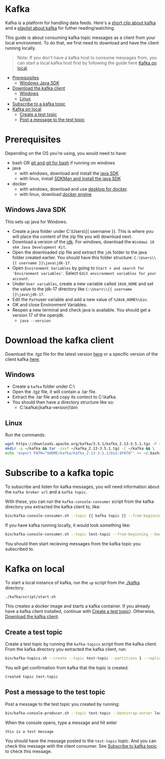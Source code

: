 <h1>Kafka</h1>

Kafka is a platform for handling data feeds. Here's a [short clip about kafka](https://youtu.be/FKgi3n-FyNU) and a [playlist about kafka](https://www.youtube.com/playlist?list=PL1vMgwLWNQiBmdGTXM0jR4fImrs3YHJGJ) for futher reading/watching.

This guide is about consuming kafka topic messages as a client from your local environment. To do that, we first need to download and have the client running locally.

> Note: If you don't have a kafka host to consume messages from, you can start a local kafka host first by following the guide here [Kafka on local](#kafka-on-local).

- [Prerequisites](#prerequisites)
  - [Windows Java SDK](#windows-java-sdk)
- [Download the kafka client](#download-the-kafka-client)
  - [Windows](#windows)
  - [Linux](#linux)
- [Subscribe to a kafka topic](#subscribe-to-a-kafka-topic)
- [Kafka on local](#kafka-on-local)
  - [Create a test topic](#create-a-test-topic)
  - [Post a message to the test topic](#post-a-message-to-the-test-topic)

# Prerequisites

Depending on the OS you're using, you would need to have:
- bash OR [git and git for bash](https://git-scm.com/downloads) if running on windows
- java
  - with windows, download and install the [java SDK](#windows-java-sdk)
  - with linux, install [SDKMan and install the java SDK](./configs/env-setup-linux.md#sdkman)
- docker
  - with windows, download and use [desktop for docker](https://hub.docker.com/editions/community/docker-ce-desktop-windows).
  - with linux, download [docker engine](https://docs.docker.com/engine/install/ubuntu/)

## Windows Java SDK

This sets up java for Windows.

- Create a java folder under C:\Users\\{{ username }}. This is where you will place the content of the zip file you will download next.
- Download a version of the [jdk](https://jdk.java.net/java-se-ri/17). For windows, download the `Windows 10 x64 Java Development Kit`.
- Open the downloaded zip file and extract the `jdk` folder to the java folder created earlier. You should have this folder structure: `C:\Users\\{[ username }}\java\jdk-17`.
- Open `Environment Variables` by going to `Start > and search for 'Environment variables'`. Select `Edit environment variables for your account`.
- Under `User variables`, create a new variable called `JAVA_HOME` and set the value to the jdk-17 directory like `C:\Users\\{{ username }}\java\jdk-17`.
- Edit the `Path`user variable and add a new value of `%JAVA_HOME%\bin`.
- OK and close Environment Variables.
- Reopen a new terminal and check java is available. You should get a version 17 of the openjdk.
  - ```java --version```

# Download the kafka client

Download the .tgz file for the latest version [here](https://www.apache.org/dyn/closer.cgi?path=/kafka/3.1.0/kafka_2.13-3.1.0.tgz) or a specific version of the client kafka [here](https://dlcdn.apache.org/kafka/).

## Windows
- Create a `kafka` folder under C:\
- Open the .tgz file, it will contain a .tar file.
- Extract the .tar file and copy its contect to C:\kafka.
- You should then have a directory structure like so:
  - C:\kafka\\{kafka-version}\bin

## Linux
Run the commands:
```bash
wget https://downloads.apache.org/kafka/3.5.1/kafka_2.13-3.5.1.tgz -P ~/ && \
mkdir -p ~/kafka && tar -zxvf ~/kafka_2.13-3.5.1.tgz -C ~/kafka && \
echo 'export PATH="$HOME/kafka/kafka_2.13-3.5.1/bin:$PATH"' >> ~/.bashrc
```

# Subscribe to a kafka topic

To subscribe and listen for kafka messages, you will need information about the `kafka broker url` and a `kafka topic`.

With these, you can run the `kafka-console-consumer` script from the kafka directory you extracted the kafka client to, like:

```bash
bin/kafka-console-consumer.sh --topic {{ kafka topic }} --from-beginning --bootstrap-server {{ kafka broker url }}
```

If you have kafka running locally, it would look something like:

```bash
bin/kafka-console-consumer.sh --topic test-topic --from-beginning --bootstrap-server localhost:29092
```

You should then start recieving messages from the kafka topic you subscribed to.

# Kafka on local

To start a local instance of kafka, run the `up` script from the [./kafka](./kafka) directory.

```bash
./kafka/script/start.sh
```

This creates a docker image and starts a kafka container. If you already have a kafka client installed, continue with [Create a test topic](#create-a-test-topic)). Otherwise, [Download the kafka client](#download-the-kafka-client).

## Create a test topic

Create a test topic by running the `kafka-topics` script from the kafka client. From the kafka directory you extracted the kafka client, run:

```bash
bin/kafka-topics.sh --create --topic test-topic --partitions 1 --replication-factor 1 --bootstrap-server localhost:29092
```

You will get confirmation from kafka that the topic is created.

```bash
Created topic test-topic
```

## Post a message to the test topic

Post a message to the test topic you created by running:

```bash
bin/kafka-console-producer.sh --topic test-topic --bootstrap-server localhost:29092
```

When the console opens, type a message and hit enter

```
this is a test message
```

You should have the message posted to the `test-topic` topic. And you can check this message with the client consumer. See [Subscribe to kafka topic](#subscribe-to-kafka-topic) to check this message.

